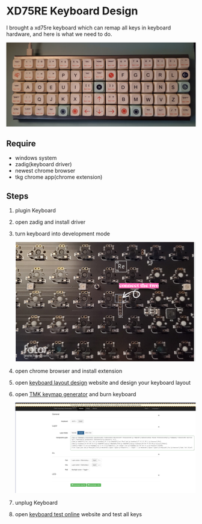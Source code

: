 # XD75RE Keyboard Design

I brought a xd75re keyboard which can remap all keys in keyboard hardware, and here is what we need to do.

![image](https://raw.githubusercontent.com/ssfwshutterbug/XD75RE-Keyboard-Layout/main/screenshot/20230405_193039.jpg)

## Require

- windows system
- zadig(keyboard driver)
- newest chrome browser
- tkg chrome app(chrome extension)

## Steps

1. plugin Keyboard
2. open zadig and install driver
3. turn keyboard into development mode

   ![capture2](https://raw.githubusercontent.com/ssfwshutterbug/XD75RE-Keyboard-Layout/main/screenshot/capture2.png)
   
4. open chrome browser and install extension
5. open [keyboard layout design][1] website and design your keyboard layout
6. open [TMK keymap generator][2] and burn keyboard

   ![capture1](https://raw.githubusercontent.com/ssfwshutterbug/XD75RE-Keyboard-Layout/main/screenshot/capture1.png)
   
   
7. unplug Keyboard
8. open [keyboard test online][3] website and test all keys


[1]: http://www.keyboard-layout-editor.com/#/
[2]: https://xd.tkg.io/
[3]: https://keyboard-test.space/
